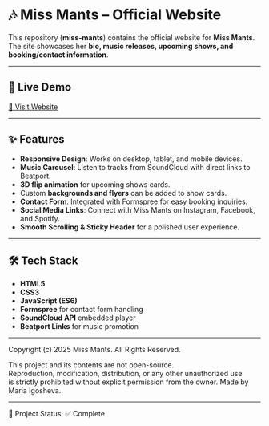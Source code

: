 # 🎶 Miss Mants – Official Website

This repository (**miss-mants**) contains the official website for **Miss Mants**.
The site showcases her **bio, music releases, upcoming shows, and booking/contact information**.  

---

## 🚀 Live Demo  
[🔗 Visit Website](https://mariaigosheva.github.io/miss-mants/)

---

## ✨ Features

- **Responsive Design**: Works on desktop, tablet, and mobile devices.
- **Music Carousel**: Listen to tracks from SoundCloud with direct links to Beatport.
- **3D flip animation** for upcoming shows cards.  
- Custom **backgrounds and flyers** can be added to show cards.  
- **Contact Form**: Integrated with Formspree for easy booking inquiries.
- **Social Media Links**: Connect with Miss Mants on Instagram, Facebook, and Spotify.
- **Smooth Scrolling & Sticky Header** for a polished user experience.

---

## 🛠️ Tech Stack

- **HTML5**
- **CSS3**
- **JavaScript (ES6)**
- **Formspree** for contact form handling
- **SoundCloud API** embedded player
- **Beatport Links** for music promotion

---

Copyright (c) 2025 Miss Mants. All Rights Reserved.

This project and its contents are not open-source.  
Reproduction, modification, distribution, or any other unauthorized use  
is strictly prohibited without explicit permission from the owner.
Made by Maria Igosheva.

---

📂 Project Status:
✅ Complete
